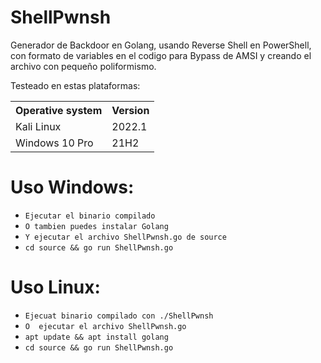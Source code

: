# ShellPwnsh
Generador de Backdoor en Golang, usando Reverse Shell en PowerShell, con formato de variables en el codigo para Bypass de AMSI y creando el archivo con pequeño poliformismo.

Testeado en estas plataformas:

<table>
    <tr>
        <th>Operative system</th>
        <th> Version </th>
    </tr>
    <tr>
        <td>Kali Linux</td>
        <td> 2022.1</td>
    </tr>
    <tr>
        <td>Windows 10 Pro</td>
        <td> 21H2</td>
    </tr>
</table>

# Uso Windows:
* `Ejecutar el binario compilado`
* `O tambien puedes instalar Golang`
* `Y ejecutar el archivo ShellPwnsh.go de source`
* `cd source && go run ShellPwnsh.go`

# Uso Linux:
* `Ejecuat binario compilado con ./ShellPwnsh`
* `O  ejecutar el archivo ShellPwnsh.go` 
* `apt update && apt install golang`
* `cd source && go run ShellPwnsh.go`





